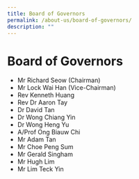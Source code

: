 ```yaml
---
title: Board of Governors
permalink: /about-us/board-of-governors/
description: ""
---
```

# Board of Governors

* Mr Richard Seow (Chairman)
* Mr Lock Wai Han (Vice-Chairman)
* Rev Kenneth Huang
* Rev Dr Aaron Tay
* Dr David Tan
* Dr Wong Chiang Yin
* Dr Wong Heng Yu
* A/Prof Ong Biauw Chi
* Mr Adam Tan
* Mr Choe Peng Sum
* Mr Gerald Singham
* Mr Hugh Lim
* Mr Lim Teck Yin